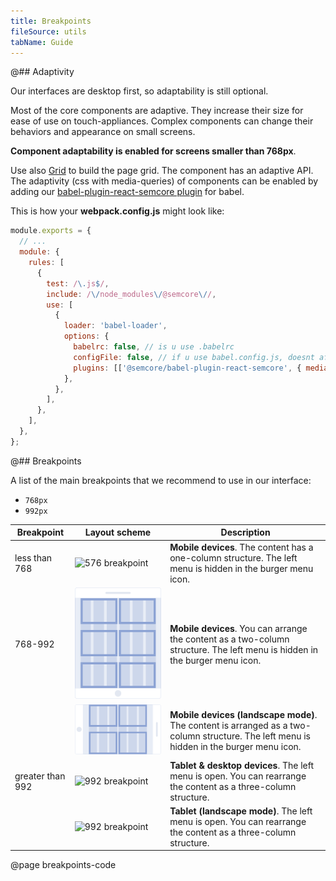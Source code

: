 ```yaml
---
title: Breakpoints
fileSource: utils
tabName: Guide
---
```


@## Adaptivity

Our interfaces are desktop first, so adaptability is still optional.

Most of the core components are adaptive. They increase their size for ease of use on touch-appliances. Complex components can change their behaviors and appearance on small screens.

**Component adaptability is enabled for screens smaller than 768px**.

Use also [Grid](/layout/grid-system/) to build the page grid. The component has an adaptive API.
The adaptivity (css with media-queries) of components can be enabled by adding our [babel-plugin-react-semcore plugin](https://github.com/semrush/intergalactic/blob/master/tools/babel-plugin-react-semcore/README.md) for babel.

This is how your **webpack.config.js** might look like:

```js
module.exports = {
  // ...
  module: {
    rules: [
      {
        test: /\.js$/,
        include: /\/node_modules\/@semcore\//,
        use: [
          {
            loader: 'babel-loader',
            options: {
              babelrc: false, // is u use .babelrc
              configFile: false, // if u use babel.config.js, doesnt affect babelrc option https://babeljs.io/docs/en/options#configfile
              plugins: [['@semcore/babel-plugin-react-semcore', { media: true }]],
            },
          },
        ],
      },
    ],
  },
};
```

@## Breakpoints

A list of the main breakpoints that we recommend to use in our interface:

- `768px`
- `992px`

| Breakpoint       | Layout scheme                                           | Description                                                                                                                              |
| ---------------- | ------------------------------------------------------- | ---------------------------------------------------------------------------------------------------------------------------------------- |
| less than 768    | ![576 breakpoint](static/breakpoints-576.png)           | **Mobile devices**. The content has a one-column structure. The left menu is hidden in the burger menu icon.                             |
| 768-992          | ![768 breakpoint](static/breakpoints-768.png)           | **Mobile devices**. You can arrange the content as a two-column structure. The left menu is hidden in the burger menu icon.              |
|                  | ![768 breakpoint](static/breakpoints-768-landscape.png) | **Mobile devices (landscape mode)**. The content is arranged as a two-column structure. The left menu is hidden in the burger menu icon. |
| greater than 992 | ![992 breakpoint](static/breakpoints-992.png)           | **Tablet & desktop devices**. The left menu is open. You can rearrange the content as a three-column structure.                          |
|                  | ![992 breakpoint](static/breakpoints-992-landscape.png) | **Tablet (landscape mode)**. The left menu is open. You can rearrange the content as a three-column structure.                           |

@page breakpoints-code
